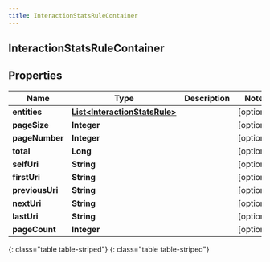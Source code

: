 ```yaml
---
title: InteractionStatsRuleContainer
---
```

## InteractionStatsRuleContainer


## Properties

| Name | Type | Description | Notes |
| ------------ | ------------- | ------------- | ------------- |
| **entities** | [**List&lt;InteractionStatsRule&gt;**](InteractionStatsRule.html) |  |  [optional] |
| **pageSize** | **Integer** |  |  [optional] |
| **pageNumber** | **Integer** |  |  [optional] |
| **total** | **Long** |  |  [optional] |
| **selfUri** | **String** |  |  [optional] |
| **firstUri** | **String** |  |  [optional] |
| **previousUri** | **String** |  |  [optional] |
| **nextUri** | **String** |  |  [optional] |
| **lastUri** | **String** |  |  [optional] |
| **pageCount** | **Integer** |  |  [optional] |
{: class="table table-striped"}
{: class="table table-striped"}


